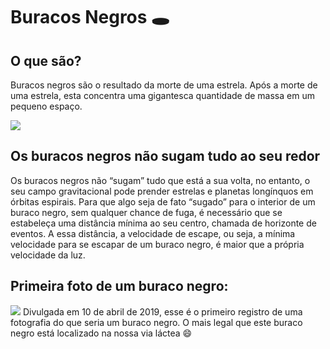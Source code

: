 
# Buracos Negros 🕳️

## O que são?
Buracos negros são o resultado da morte de uma estrela. Após a morte de uma estrela, esta concentra uma gigantesca quantidade de massa em um pequeno espaço.


<img src="https://scx2.b-cdn.net/gfx/news/2022/astronomers-confront-m.jpg">

## Os buracos negros não sugam tudo ao seu redor
Os buracos negros não “sugam” tudo que está a sua volta, no entanto, o seu campo gravitacional pode prender estrelas e planetas longínquos em órbitas espirais. Para que algo seja de fato “sugado” para o interior de um buraco negro, sem qualquer chance de fuga, é necessário que se estabeleça uma distância mínima ao seu centro, chamada de horizonte de eventos. A essa distância, a velocidade de escape, ou seja, a mínima velocidade para se escapar de um buraco negro, é maior que a própria velocidade da luz.

## Primeira foto de um buraco negro:
<img src="https://s2.glbimg.com/OQhSDstoHGNvKm0iak-dFgldeHE=/e.glbimg.com/og/ed/f/original/2019/04/10/buraco_negro.png">
Divulgada em 10 de abril de 2019, esse é o primeiro registro de uma fotografia do que seria um buraco negro. O mais legal que este buraco negro está localizado na nossa via láctea 😄

